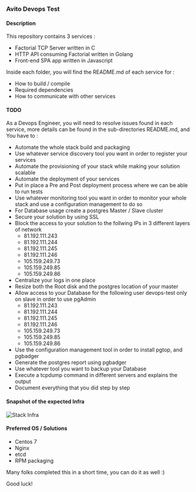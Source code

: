 ### Avito Devops Test

#### Description
This repository contains 3 services :
* Factorial TCP Server written in C
* HTTP API consuming Factorial written in Golang
* Front-end SPA app written in Javascript

Inside each folder, you will find the README.md of each service for :
* How to build / compile
* Required dependencies
* How to communicate with other services


#### TODO
As a Devops Engineer, you will need to resolve issues found in each service, more details can be found in the sub-directories README.md, and You have to :

* Automate the whole stack build and packaging
* Use whatever service discovery tool you want in order to register your services
* Automate the provisioning of your stack while making your solution scalable 
* Automate the deployment of your services
* Put in place a Pre and Post deployment process where we can be able to run tests
* Use whatever monitoring tool you want in order to monitor your whole stack and use a configuration management to do so 
* For Database usage create a postgres Master / Slave cluster
* Secure your solution by using SSL 
* Block the access to your solution to the follwing IPs in 3 different layers of network 
  - 81.192.111.243
  - 81.192.111.244
  - 81.192.111.245
  - 81.192.111.246
  - 105.159.249.73
  - 105.159.249.85
  - 105.159.249.86
* Centralize your logs in one place
* Resize both the Root disk and the postgres location of your master
* Allow access to your Database for the following user devops-test only on slave in order to use pgAdmin
  - 81.192.111.243
  - 81.192.111.244
  - 81.192.111.245
  - 81.192.111.246
  - 105.159.249.73
  - 105.159.249.85
  - 105.159.249.86
* Use the configuration management tool in order to install pgtop, and pgbadger
* Generate the postgres report using pgbadger
* Use whatever tool you want to backup your Database
* Execute a tcpdump command in different servers and explains the output
* Document everything that you did step by step

#### Snapshot of the expected Infra
![Stack Infra](https://raw.githubusercontent.com/AvitoMa/devops-test/master/lifecycle.png)

#### Preferred OS / Solutions
* Centos 7
* Nginx
* etcd
* RPM packaging

Many folks completed this in a short time, you can do it as well :)

Good luck!
